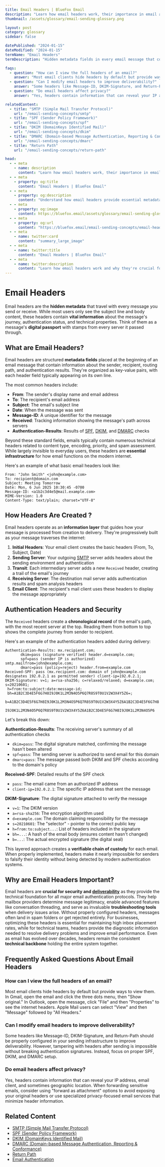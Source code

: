 ```yaml
---
title: Email Headers | BlueFox Email
description: "Learn how email headers work, their importance in email authentication, and how to interpret them for troubleshooting delivery issues and tracking message paths."
thumbnail: /assets/glossary/email-sending-glossary.png

layout: post
category: glossary
sidebar: false

datePublished: "2024-01-15"
dateModified: "2024-01-15"
termName: "Email Headers"
termDescription: "Hidden metadata fields in every email message that contain vital information about routing, authentication, and technical properties, serving as the digital passport for email communications."

faqs:
  - question: "How can I view the full headers of an email?"
    answer: "Most email clients hide headers by default but provide ways to view them. In Gmail, open the email and click the three dots menu, then \"Show original.\" In Outlook, open the message, click \"File\" and then \"Properties\" to see the internet headers. Apple Mail users can select \"View\" and then \"Message\" followed by \"All Headers.\""
  - question: "Can I modify email headers to improve deliverability?"
    answer: "Some headers like Message-ID, DKIM-Signature, and Return-Path should be properly configured in your sending infrastructure to improve deliverability. However, tampering with headers after sending is impossible without breaking authentication signatures. Instead, focus on proper SPF, DKIM, and DMARC setup."
  - question: "Do email headers affect privacy?"
    answer: "Yes, headers contain information that can reveal your IP address, email client, and sometimes geographic location. When forwarding sensitive emails, consider using \"forward as attachment\" options to avoid exposing your original headers or use specialized privacy-focused email services that minimize header information."

relatedContent:
  - title: "SMTP (Simple Mail Transfer Protocol)"
    url: "/email-sending-concepts/smtp"
  - title: "SPF (Sender Policy Framework)"
    url: "/email-sending-concepts/spf"
  - title: "DKIM (DomainKeys Identified Mail)"
    url: "/email-sending-concepts/dkim"
  - title: "DMARC (Domain-based Message Authentication, Reporting & Conformance)"
    url: "/email-sending-concepts/dmarc"
  - title: "Return Path"
    url: "/email-sending-concepts/return-path"

head:
  - - meta
    - name: description
      content: "Learn how email headers work, their importance in email authentication, and how to interpret them for troubleshooting delivery issues and tracking message paths."
  - - meta
    - property: og:title
      content: "Email Headers | BlueFox Email"
  - - meta
    - property: og:description
      content: "Understand how email headers provide essential metadata for email routing, authentication, and security across the internet."
  - - meta
    - property: og:image
      content: https://bluefox.email/assets/glossary/email-sending-glossary.png
  - - meta
    - property: og:url
      content: "https://bluefox.email/email-sending-concepts/email-headers"
  - - meta
    - name: twitter:card
      content: "summary_large_image"
  - - meta
    - name: twitter:title
      content: "Email Headers | BlueFox Email"
  - - meta
    - name: twitter:description
      content: "Learn how email headers work and why they're crucial for email delivery, authentication, and troubleshooting."
---
```

<GlossaryNavigation/>

# Email Headers

Email headers are the **hidden metadata** that travel with every message you send or receive. While most users only see the subject line and body content, these headers contain **vital information** about the message's journey, authentication status, and technical properties. Think of them as a message's **digital passport** with stamps from every server it passed through.

## What are Email Headers?

Email headers are structured **metadata fields** placed at the beginning of an email message that contain information about the sender, recipient, routing path, and authentication results. They're organized as key-value pairs, with each header field typically appearing on its own line.

The most common headers include:

- **From**: The sender's display name and email address
- **To**: The recipient's email address
- **Subject**: The email's subject line
- **Date**: When the message was sent
- **Message-ID**: A unique identifier for the message
- **Received**: Tracking information showing the message's path across servers
- **Authentication-Results**: Results of [SPF](/email-sending-concepts/spf), [DKIM](/email-sending-concepts/dkim), and [DMARC](/email-sending-concepts/dmarc) checks

Beyond these standard fields, emails typically contain numerous technical headers related to content type, encoding, priority, and spam assessment. While largely invisible to everyday users, these headers are **essential infrastructure** for how email functions on the modern internet.

Here's an example of what basic email headers look like:

```
From: "John Smith" <john@example.com>
To: recipient@domain.com
Subject: Meeting Tomorrow
Date: Mon, 6 Jun 2025 10:30:45 -0700
Message-ID: <a1b2c3d4e5@mail.example.com>
MIME-Version: 1.0
Content-Type: text/plain; charset="UTF-8"
```

## How Headers Are Created ?

Email headers operate as an **information layer** that guides how your message is processed from creation to delivery. They're progressively built as your message traverses the internet:

1. **Initial Headers**: Your email client creates the basic headers (From, To, Subject, Date)
2. **Sending Server**: Your outgoing [SMTP](/email-sending-concepts/smtp) server adds headers about the sending environment and authentication
3. **Transit**: Each intermediary server adds a new `Received` header, creating a trail of the email's journey
4. **Receiving Server**: The destination mail server adds authentication results and spam analysis headers
5. **Email Client**: The recipient's mail client uses these headers to display the message appropriately

## Authentication Headers and Security

The `Received` headers create a **chronological record** of the email's path, with the most recent server at the top. Reading them from bottom to top shows the complete journey from sender to recipient.

Here's an example of the authentication headers added during delivery:

```
Authentication-Results: mx.recipient.com;
       dkim=pass (signature verified) header.d=example.com;
       spf=pass (sender IP is authorized) smtp.mailfrom=john@example.com;
       dmarc=pass (policy=reject) header.from=example.com
Received-SPF: pass (mx.recipient.com: domain of john@example.com designates 192.0.2.1 as permitted sender) client-ip=192.0.2.1;
DKIM-Signature: v=1; a=rsa-sha256; c=relaxed/relaxed; d=example.com; s=20210601;
 h=from:to:subject:date:message-id;
 bh=A1B2C3D4E5F6G7H8I9J0K1L2M3N4O5P6Q7R8S9T0U1V2W3X4Y5Z6=;
 b=A1B2C3D4E5F6G7H8I9J0K1L2M3N4O5P6Q7R8S9T0U1V2W3X4Y5Z6A1B2C3D4E5F6G7H8
   I9J0K1L2M3N4O5P6Q7R8S9T0U1V2W3X4Y5Z6A1B2C3D4E5F6G7H8I9J0K1L2M3N4O5P6
```

Let's break this down:

**Authentication-Results**: The receiving server's summary of all authentication checks

- `dkim=pass`: The digital signature matched, confirming the message hasn't been altered
- `spf=pass`: The sending server is authorized to send email for this domain
- `dmarc=pass`: The message passed both DKIM and SPF checks according to the domain's policy

**Received-SPF**: Detailed results of the SPF check

- `pass`: The email came from an authorized IP address
- `client-ip=192.0.2.1`: The specific IP address that sent the message

**DKIM-Signature**: The digital signature attached to verify the message

- `v=1`: The DKIM version
- `a=rsa-sha256`: The encryption algorithm used
- `d=example.com`: The domain claiming responsibility for the message
- `s=20210601`: The "selector" - pointer to the correct public key
- `h=from:to:subject...`: List of headers included in the signature
- `bh=...`: A hash of the email body (ensures content hasn't changed)
- `b=...`: The actual encrypted signature (the digital seal)

This layered approach creates a **verifiable chain of custody** for each email. When properly implemented, headers make it nearly impossible for senders to falsify their identity without being detected by modern authentication systems.

## Why are Email Headers Important?

Email headers are **crucial for security and [deliverability](/email-sending-concepts/deliverability)** as they provide the technical foundation for all major email authentication protocols. They help mailbox providers determine message legitimacy, enable advanced features like conversation threading, and serve as invaluable **troubleshooting tools** when delivery issues arise. Without properly configured headers, messages often land in spam folders or get rejected entirely. For businesses, optimizing these headers is essential for maintaining high inbox placement rates, while for technical teams, headers provide the diagnostic information needed to resolve delivery problems and improve email performance. Even as email has evolved over decades, headers remain the consistent **technical backbone** holding the entire system together.

## Frequently Asked Questions About Email Headers

### How can I view the full headers of an email?

Most email clients hide headers by default but provide ways to view them. In Gmail, open the email and click the three dots menu, then "Show original." In Outlook, open the message, click "File" and then "Properties" to see the internet headers. Apple Mail users can select "View" and then "Message" followed by "All Headers."

### Can I modify email headers to improve deliverability?

Some headers like Message-ID, DKIM-Signature, and Return-Path should be properly configured in your sending infrastructure to improve deliverability. However, tampering with headers after sending is impossible without breaking authentication signatures. Instead, focus on proper SPF, DKIM, and DMARC setup.

### Do email headers affect privacy?

Yes, headers contain information that can reveal your IP address, email client, and sometimes geographic location. When forwarding sensitive emails, consider using "forward as attachment" options to avoid exposing your original headers or use specialized privacy-focused email services that minimize header information.

## Related Content

- [SMTP (Simple Mail Transfer Protocol)](/email-sending-concepts/smtp)
- [SPF (Sender Policy Framework)](/email-sending-concepts/spf)
- [DKIM (DomainKeys Identified Mail)](/email-sending-concepts/dkim)
- [DMARC (Domain-based Message Authentication, Reporting & Conformance)](/email-sending-concepts/dmarc)
- [Return Path](/email-sending-concepts/return-path)
- [Email Authentication](/email-sending-concepts/email-authentication)

<GlossaryCTA />
